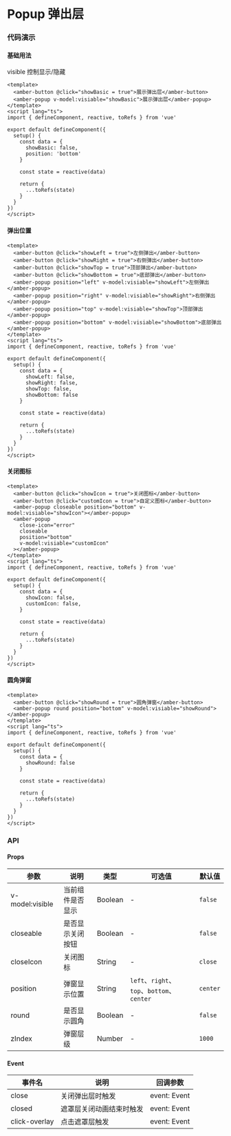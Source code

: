 # Popup 弹出层

<h3 class="default">代码演示</h3>

#### 基础用法

visible 控制显示/隐藏
```vue
<template>
  <amber-button @click="showBasic = true">展示弹出层</amber-button>
  <amber-popup v-model:visiable="showBasic">展示弹出层</amber-popup>
</template>
<script lang="ts">
import { defineComponent, reactive, toRefs } from 'vue'

export default defineComponent({
  setup() {
    const data = {
      showBasic: false,
      position: 'bottom'
    }

    const state = reactive(data)

    return {
      ...toRefs(state)
    }
  }
})
</script>
```

#### 弹出位置

```vue
<template>
  <amber-button @click="showLeft = true">左侧弹出</amber-button>
  <amber-button @click="showRight = true">右侧弹出</amber-button>
  <amber-button @click="showTop = true">顶部弹出</amber-button>
  <amber-button @click="showBottom = true">底部弹出</amber-button>
  <amber-popup position="left" v-model:visiable="showLeft">左侧弹出</amber-popup>
  <amber-popup position="right" v-model:visiable="showRight">右侧弹出</amber-popup>
  <amber-popup position="top" v-model:visiable="showTop">顶部弹出</amber-popup>
  <amber-popup position="bottom" v-model:visiable="showBottom">底部弹出</amber-popup>
</template>
<script lang="ts">
import { defineComponent, reactive, toRefs } from 'vue'

export default defineComponent({
  setup() {
    const data = {
      showLeft: false,
      showRight: false,
      showTop: false,
      showBottom: false
    }

    const state = reactive(data)

    return {
      ...toRefs(state)
    }
  }
})
</script>
```

#### 关闭图标

```vue
<template>
  <amber-button @click="showIcon = true">关闭图标</amber-button>
  <amber-button @click="customIcon = true">自定义图标</amber-button>
  <amber-popup closeable position="bottom" v-model:visiable="showIcon"></amber-popup>
  <amber-popup
    close-icon="error"
    closeable
    position="bottom"
    v-model:visiable="customIcon"
  ></amber-popup>
</template>
<script lang="ts">
import { defineComponent, reactive, toRefs } from 'vue'

export default defineComponent({
  setup() {
    const data = {
      showIcon: false,
      customIcon: false,
    }

    const state = reactive(data)

    return {
      ...toRefs(state)
    }
  }
})
</script>
```

#### 圆角弹窗

```vue
<template>
  <amber-button @click="showRound = true">圆角弹窗</amber-button>
  <amber-popup round position="bottom" v-model:visiable="showRound"></amber-popup>
</template>
<script lang="ts">
import { defineComponent, reactive, toRefs } from 'vue'

export default defineComponent({
  setup() {
    const data = {
      showRound: false
    }

    const state = reactive(data)

    return {
      ...toRefs(state)
    }
  }
})
</script>
```

<h3 class="default">API</h3>

#### Props

| 参数 | 说明 | 类型 | 可选值 | 默认值 |
| --- | ---  | --- |  ---    | --- |
| v-model:visible | 当前组件是否显示 | Boolean | - | `false` |
| closeable | 是否显示关闭按钮 | Boolean | - | `false` |
| closeIcon | 关闭图标 | String | - | `close` |
| position | 弹窗显示位置 | String | `left`、`right`、`top`、`bottom`、`center` | `center` |
| round | 是否显示圆角 | Boolean | - | `false` |
| zIndex | 弹窗层级 | Number | - | `1000` |

#### Event

| 事件名 | 说明 | 回调参数 |
| --- | ---  | --- |
| close | 关闭弹出层时触发 | event: Event |
| closed | 遮罩层关闭动画结束时触发 | event: Event |
| click-overlay | 点击遮罩层触发 | event: Event |
